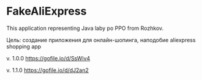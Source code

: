 # FakeAliExpress
This application representing Java laby po PPO from Rozhkov.

Цель: создание приложения для онлайн-шопинга, наподобие aliexpress shopping app

v. 1.0.0
https://gofile.io/d/SsWiv4

v. 1.1.0
https://gofile.io/d/dJ2an2
